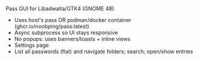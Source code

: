 
Pass GUI for Libadwaita/GTK4 (GNOME 48)

 - Uses host's pass OR podman/docker container (ghcr.io/noobping/pass:latest)
 - Async subprocess so UI stays responsive
 - No popups: uses banners/toasts + inline views
 - Settings page
 - List all passwords (flat) and navigate folders; search; open/show entries

